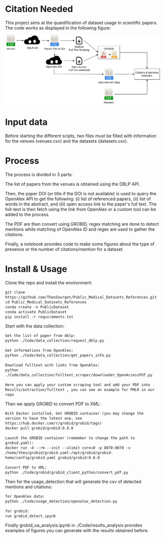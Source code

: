 # Citation Needed
This project aims at the quantification of dataset usage in scientific papers. 
The code works as displayed in the following figure:

![](./Resources/images/flowchart_logo.png)

# Input data
Before starting the different scipts, two files must be filled with information for the venues (venues.csv) and the datasets (datasets.csv).

# Process
The process is divided in 3 parts:

The list of papers from the venues is obtained using the DBLP API. 

Then, the paper DOI (or title if the DOI is not available) is used to query the OpenAlex API to get the following: (i) list of 
referenced papers, (ii) list of words in the abstract, and (iii) open access link to the paper's full text.
The full-text is then fetch using the link from OpenAlex or a custom tool can be added to the process.

The PDF are then convert using GROBID, regex matching are done to detect mentions while matching of OpenAlex ID and regex are used to gather the citations. 

Finally, a notebook provides code to make some figures about the type of presence or the number of citations/mention for a dataset.

# Install & Usage
Clone the repo and install the environment:
```
git clone https://github.com/TheoSourget/Public_Medical_Datasets_References.git
cd Public_Medical_Datasets_References
conda create -n PublicDataset
conda activate PublicDataset
pip install -r requirements.txt
```

Start with the data collection:
```
Get the list of paper from dblp:
python ./Code/data_collection/request_dblp.py

Get informations from OpenAlex:
python ./Code/data_collection/get_papers_info.py

Download fulltext with links from OpenAlex:
python ./Code/data_collection/fulltext_scraper/downloader_OpenAccessPdf.py

Here you can apply your custom scraping tool and add your PDF into Results/extraction/fulltext , you can see an example for PMLR in our repo
```


Than we apply GROBID to convert PDF to XML:
```
With Docker installed, Get GROBID container (you may change the version to have the latest one, see https://hub.docker.com/r/grobid/grobid/tags)
docker pull grobid/grobid:0.8.0

Launch the GROBID container (remember to change the path to grobid.yaml):
docker run -d --rm --init --ulimit core=0 -p 8070:8070 -v /home/theo/grobid/grobid.yaml:/opt/grobid/grobid-home/config/grobid.yaml grobid/grobid:0.8.0

Convert PDF to XML:
python ./Code/grobid/grobid_client_python/convert_pdf.py
```

Then for the usage_detection that will generate the csv of detected mentions and citations:
```
for OpenAlex data:
python ./Code/usage_detection/openalex_detection.py

for grobid:
run grobid_detect.ipynb
```

Finally grobid_oa_analysis.ipynb in ./Code/results_analysis provides examples of figures you can generate with the results obtained before.
